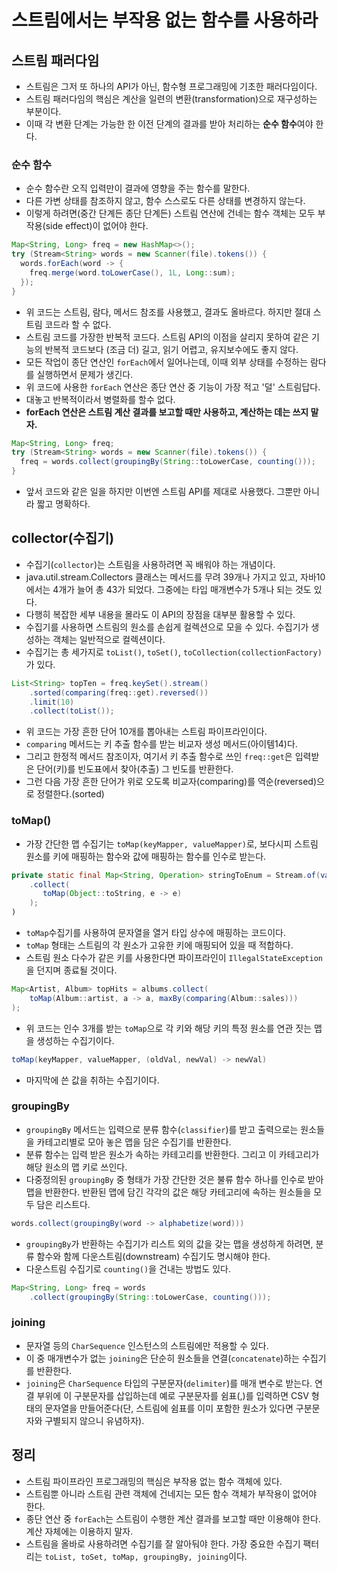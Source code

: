 # 스트림에서는 부작용 없는 함수를 사용하라

## 스트림 패러다임

* 스트림은 그저 또 하나의 API가 아닌, 함수형 프로그래밍에 기초한 패러다임이다.
* 스트림 패러다임의 핵심은 계산을 일련의 변환(transformation)으로 재구성하는 부분이다. 
* 이때 각 변환 단계는 가능한 한 이전 단계의 결과를 받아 처리하는 **순수 함수**여야 한다.

### 순수 함수

* 순수 함수란 오직 입력만이 결과에 영향을 주는 함수를 말한다.
* 다른 가변 상태를 참조하지 않고, 함수 스스로도 다른 상태를 변경하지 않는다.
* 이렇게 하려면(중간 단계든 종단 단계든) 스트림 연산에 건네는 함수 객체는 모두 부작용(side effect)이 없어야 한다.

```java
Map<String, Long> freq = new HashMap<>();
try (Stream<String> words = new Scanner(file).tokens()) {
  words.forEach(word -> {
    freq.merge(word.toLowerCase(), 1L, Long::sum);
  });
}
```

* 위 코드는 스트림, 람다, 메서드 참조를 사용했고, 결과도 올바르다. 하지만 절대 스트림 코드라 할 수 없다.
* 스트림 코드를 가장한 반복적 코드다. 스트림 API의 이점을 살리지 못하여 같은 기능의 반복적 코드보다 (조금 더) 길고,
  읽기 어렵고, 유지보수에도 좋지 않다.
* 모든 작업이 종단 연산인 `forEach`에서 일어나는데, 이때 외부 상태를 수정하는 람다를 실행하면서 문제가 생긴다.
* 위 코드에 사용한 `forEach` 연산은 종단 연산 중 기능이 가장 적고 '덜' 스트림답다.
* 대놓고 반복적이라서 병렬화를 할수 없다.
* **forEach 연산은 스트림 계산 결과를 보고할 때만 사용하고, 계산하는 데는 쓰지 말자.**

```java
Map<String, Long> freq;
try (Stream<String> words = new Scanner(file).tokens()) {
  freq = words.collect(groupingBy(String::toLowerCase, counting()));
}
```

* 앞서 코드와 같은 일을 하지만 이번엔 스트림 API를 제대로 사용했다. 그뿐만 아니라 짧고 명확하다.

## collector(수집기)

* 수집기(`collector`)는 스트림을 사용하려면 꼭 배워야 하는 개념이다.
* java.util.stream.Collectors 클래스는 메서드를 무려 39개나 가지고 있고, 자바10에서는 4개가 늘어 총 43가 되었다.
  그중에는 타입 매개변수가 5개나 되는 것도 있다.
* 다행히 복잡한 세부 내용을 몰라도 이 API의 장점을 대부분 활용할 수 있다.
* 수집기를 사용하면 스트림의 원소를 손쉽게 컬렉션으로 모을 수 있다. 수집기가 생성하는 객체는 일반적으로 컬렉션이다.
* 수집기는 총 세가지로 `toList()`, `toSet()`, `toCollection(collectionFactory)`가 있다.

```java
List<String> topTen = freq.keySet().stream()
    .sorted(comparing(freq::get).reversed())
    .limit(10)
    .collect(toList());
```

* 위 코드는 가장 흔한 단어 10개를 뽑아내는 스트림 파이프라인이다.
* `comparing` 메서드는 키 추출 함수를 받는 비교자 생성 메서드(아이템14)다.
* 그리고 한정적 메서드 참조이자, 여기서 키 추출 함수로 쓰인 `freq::get`은 입력받은 단어(키)를 빈도표에서 찾아(추출) 그 빈도를 반환한다.
* 그런 다음 가장 흔한 단어가 위로 오도록 비교자(comparing)를 역순(reversed)으로 정렬한다.(sorted)

### toMap()

* 가장 간단한 맵 수집기는 `toMap(keyMapper, valueMapper)`로, 보다시피 스트림 원소를 키에 매핑하는 함수와 값에 매핑하는 함수를 인수로 받는다.

```java
private static final Map<String, Operation> stringToEnum = Stream.of(values())
    .collect(
       toMap(Object::toString, e -> e)
    );
)
```

* `toMap`수집기를 사용하여 문자열을 열거 타입 상수에 매핑하는 코드이다.
* `toMap` 형태는 스트림의 각 원소가 고유한 키에 매핑되어 있을 때 적합하다.
* 스트림 원소 다수가 같은 키를 사용한다면 파이프라인이 `IllegalStateException`을 던지며 종료될 것이다.

```java
Map<Artist, Album> topHits = albums.collect(
    toMap(Album::artist, a -> a, maxBy(comparing(Album::sales)))
);
```

* 위 코드는 인수 3개를 받는 `toMap`으로 각 키와 해당 키의 특정 원소를 연관 짓는 맵을 생성하는 수집기이다.

```java
toMap(keyMapper, valueMapper, (oldVal, newVal) -> newVal)
```

* 마지막에 쓴 값을 취하는 수집기이다.

### groupingBy

* `groupingBy` 메서드는 입력으로 분류 함수(`classifier`)를 받고 출력으로는 원소들을 카테고리별로 모아 놓은 맵을 담은 수집기를 반환한다.
* 분류 함수는 입력 받은 원소가 속하는 카테고리를 반환한다. 그리고 이 카테고리가 해당 원소의 맵 키로 쓰인다.
* 다중정의된 `groupingBy` 중 형태가 가장 간단한 것은 불류 함수 하나를 인수로 받아 맵을 반환한다. 반환된 맵에
  담긴 각각의 값은 해당 카테고리에 속하는 원소들을 모두 담은 리스트다.

```java
words.collect(groupingBy(word -> alphabetize(word)))
```

* `groupingBy`가 반환하는 수집기가 리스트 외의 값을 갖는 맵을 생성하게 하려면, 분류 함수와 함께 다운스트림(downstream) 수집기도
 명시해야 한다.
* 다운스트림 수집기로 `counting()`을 건내는 방법도 있다.

```java
Map<String, Long> freq = words
    .collect(groupingBy(String::toLowerCase, counting()));
```

### joining

* 문자열 등의 `CharSequence` 인스턴스의 스트림에만 적용할 수 있다.
* 이 중 매개변수가 없는 `joining`은 단순히 원소들을 연결(`concatenate`)하는 수집기를 반환한다.
* `joining`은 `CharSequence` 타입의 구분문자(`delimiter`)를 매개 변수로 받는다. 연결 부위에 이 구분문자를
 삽입하는데 예로 구분문자를 쉼표(,)를 입력하면 CSV 형태의 문자열을 만들어준다(단, 스트림에 쉼표를 이미 포함한 원소가 있다면 구분문자와 구별되지 않으니 유념하자).


## 정리

* 스트림 파이프라인 프로그래밍의 핵심은 부작용 없는 함수 객체에 있다.
* 스트림뿐 아니라 스트림 관련 객체에 건네지는 모든 함수 객체가 부작용이 없어야 한다.
* 종단 연산 중 `forEach`는 스트림이 수행한 계산 결과를 보고할 때만 이용해야 한다. 계산 자체에는 이용하지 말자.
* 스트림을 올바로 사용하려면 수집기를 잘 알아둬야 한다. 
 가장 중요한 수집기 팩터리는 `toList, toSet, toMap, groupingBy, joining`이다.
